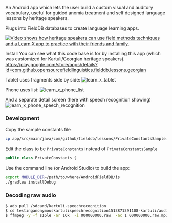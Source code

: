 An Android app which lets the user build a custom visual and auditory vocabulary, useful for guided anomia treatment and self designed language lessons by heritage speakers.

Plugs into FieldDB databases to create language learning apps.

[![Video shows how heritage speakers can use field methods techniques and a Learn X app to practice with their friends and family.](http://img.youtube.com/vi/nULRWUMUc-I/0.jpg)](https://www.youtube.com/watch?v=nULRWUMUc-I)


Install
You can see what this code base is for by installing this app (which was customized for Kartuli/Georgian heritage speakers).
https://play.google.com/store/apps/details?id=com.github.opensourcefieldlinguistics.fielddb.lessons.georgian


Tablet uses fragments side by side:
![learn_x_tablet](https://f.cloud.github.com/assets/196199/2483261/6c4e6442-b0fe-11e3-93df-e74309100571.png)

Phone uses list:
![learn_x_phone_list](https://f.cloud.github.com/assets/196199/2483266/7cb070b4-b0fe-11e3-9a42-de24f7e1be3f.png)

And a separate detail screen (here with speech recognition showing)
![learn_x_phone_speech_recognition](https://f.cloud.github.com/assets/196199/2483269/837d01f0-b0fe-11e3-8707-748ab9b02022.png)


### Development

Copy the sample constants file

```bash
cp app/src/main/java/com/github/fielddb/lessons/PrivateConstantsSample.java app/src/main/java/com/github/fielddb/lessons/PrivateConstants.java
```

Edit the class to be `PrivateConstants` instead of `PrivateConstantsSample`

```java
public class PrivateConstants {
```

Use the command line (or Android Studio) to build the app:


```bash
export MODULE_DIR=/path/to/where/AndroidFieldDB/is
./gradlew installDebug
```


### Decoding raw audio

```bash
$ adb pull /sdcard/kartuli-speechrecognition
$ cd testinganonymouskartulispeechrecognition1513871391108-kartuli/audio/
$ ffmpeg -y -f s16le -ar 16k  -i 000000000.raw  -ac 1 000000000.raw.mp3
```


